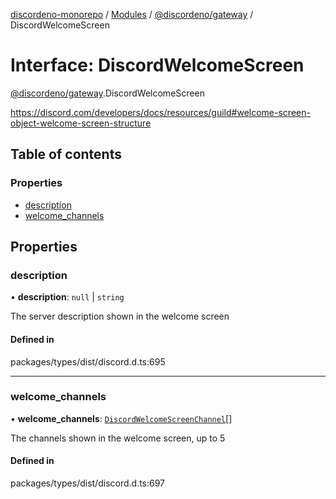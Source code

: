 [discordeno-monorepo](../README.md) / [Modules](../modules.md) / [@discordeno/gateway](../modules/discordeno_gateway.md) / DiscordWelcomeScreen

# Interface: DiscordWelcomeScreen

[@discordeno/gateway](../modules/discordeno_gateway.md).DiscordWelcomeScreen

https://discord.com/developers/docs/resources/guild#welcome-screen-object-welcome-screen-structure

## Table of contents

### Properties

- [description](discordeno_gateway.DiscordWelcomeScreen.md#description)
- [welcome_channels](discordeno_gateway.DiscordWelcomeScreen.md#welcome_channels)

## Properties

### description

• **description**: `null` \| `string`

The server description shown in the welcome screen

#### Defined in

packages/types/dist/discord.d.ts:695

---

### welcome_channels

• **welcome_channels**: [`DiscordWelcomeScreenChannel`](discordeno_gateway.DiscordWelcomeScreenChannel.md)[]

The channels shown in the welcome screen, up to 5

#### Defined in

packages/types/dist/discord.d.ts:697
